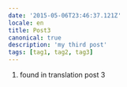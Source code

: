 ```yaml
---
date: '2015-05-06T23:46:37.121Z'
locale: en
title: Post3
canonical: true
description: 'my third post'
tags: [tag1, tag2, tag3]
---
```


1.  found in translation post 3
